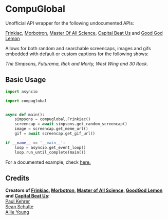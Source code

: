 # CompuGlobal
Unofficial API wrapper for the following undocumented APIs:

[Frinkiac](https://frinkiac.com), [Morbotron](https://morbotron.com), [Master Of All Science](https://masterofallscience.com), 
[Capital Beat Us](https://capitalbeat.us) and [Good God Lemon](https://goodgodlemon.com)

Allows for both random and searchable screencaps, images and gifs embedded with default or custom captions for the following shows:

*The Simpsons, Futurama, Rick and Morty, West Wing and 30 Rock.*

## Basic Usage
```py
import asyncio

import compuglobal


async def main():
    simpsons = compuglobal.Frinkiac()
    screencap = await simpsons.get_random_screencap()
    image = screencap.get_meme_url()
    gif = await screencap.get_gif_url()

if __name__ == '__main__':
    loop = asyncio.get_event_loop()
    loop.run_until_complete(main())
```

For a documented example, check [here.](https://github.com/MitchellAW/CompuGlobal/tree/async/examples)


## Credits
**Creators of [Frinkiac](https://frinkiac.com/), [Morbotron](https://morbotron.com/), 
[Master of All Science](https://masterofallscience.com/), [GoodGod Lemon](https://goodgodlemon.com/) and 
[Capital Beat Us](https://capitalbeat.us/):**  
[Paul Kehrer](https://twitter.com/reaperhulk)  
[Sean Schulte](https://twitter.com/sirsean)  
[Allie Young](https://twitter.com/seriousallie)  

